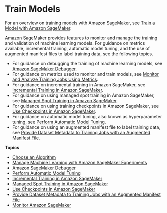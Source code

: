 # Train Models<a name="train-model"></a>

For an overview on training models with Amazon SageMaker, see [Train a Model with Amazon SageMaker](how-it-works-training.md)\.

Amazon SageMaker provides features to monitor and manage the training and validation of machine learning models\. For guidance on metrics available, incremental training, automatic model tuning, and the use of augmented manifest files to label training data, see the following topics\.
+ For guidance on debugging the training of machine learning models, see [Amazon SageMaker Debugger](train-debugger.md)\. 
+ For guidance on metrics used to monitor and train models, see [Monitor and Analyze Training Jobs Using Metrics](training-metrics.md)\. 
+ For guidance on incremental training in Amazon SageMaker, see [Incremental Training in Amazon SageMaker](incremental-training.md)\.
+ For guidance on using managed spot training in Amazon SageMaker, see [Managed Spot Training in Amazon SageMaker](model-managed-spot-training.md)\.
+ For guidance on using training checkpoints in Amazon SageMaker, see [Use Checkpoints in Amazon SageMaker](model-checkpoints.md)\.
+ For guidance on automatic model tuning, also known as hyperparameter tuning, see [Perform Automatic Model Tuning](automatic-model-tuning.md)\. 
+ For guidance on using an augmented manifest file to label training data, see [Provide Dataset Metadata to Training Jobs with an Augmented Manifest File](augmented-manifest.md)\.

**Topics**
+ [Choose an Algorithm](algorithms-choose.md)
+ [Manage Machine Learning with Amazon SageMaker Experiments](experiments.md)
+ [Amazon SageMaker Debugger](train-debugger.md)
+ [Perform Automatic Model Tuning](automatic-model-tuning.md)
+ [Incremental Training in Amazon SageMaker](incremental-training.md)
+ [Managed Spot Training in Amazon SageMaker](model-managed-spot-training.md)
+ [Use Checkpoints in Amazon SageMaker](model-checkpoints.md)
+ [Provide Dataset Metadata to Training Jobs with an Augmented Manifest File](augmented-manifest.md)
+ [Monitor Amazon SageMaker](monitoring-overview.md)